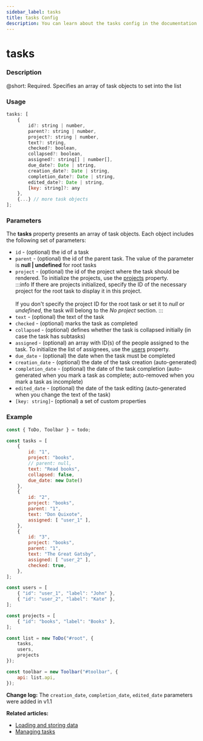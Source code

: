 ```yaml
---
sidebar_label: tasks
title: tasks Config
description: You can learn about the tasks config in the documentation of the DHTMLX JavaScript To Do List library. Browse developer guides and API reference, try out code examples and live demos, and download a free 30-day evaluation version of DHTMLX To Do List.
---
```


# tasks

### Description

@short: Required. Specifies an array of task objects to set into the list

### Usage

~~~js
tasks: [
    {
        id?: string | number,
        parent?: string | number,
        project?: string | number,
        text?: string,
        checked?: boolean,
        collapsed?: boolean,
        assigned?: string[] | number[],
        due_date?: Date | string,
        creation_date?: Date | string,
        completion_date?: Date | string,
        edited_date?: Date | string,
        [key: string]?: any
    },
    {...} // more task objects
];
~~~

### Parameters

The **tasks** property presents an array of task objects. Each object includes the following set of parameters:

- `id` - (optional) the id of a task
- `parent` - (optional) the id of the parent task. The value of the parameter is **null | undefined** for root tasks
- `project` - (optional) the id of the project where the task should be rendered. To initialize the projects, use the [projects](api/configs/projects_config.md) property.<br>
:::info
If there are projects initialized, specify the ID of the necessary project for the root task to display it in this project.<br><br>
If you don't specify the project ID for the root task or set it to *null* or *undefined*, the task will belong to the *No project* section.
:::<br>
- `text` - (optional) the text of the task
- `checked` - (optional) marks the task as completed
- `collapsed` - (optional) defines whether the task is collapsed initially (in case the task has subtasks)
- `assigned` - (optional) an array with ID(s) of the people assigned to the task. To initialize the list of assignees, use the [users](api/configs/users_config.md) property.
- `due_date` - (optional) the date when the task must be completed
- `creation_date` - (optional) the date of the task creation (auto-generated)
- `completion_date` - (optional) the date of the task completion (auto-generated when you mark a task as complete; auto-removed when you mark a task as incomplete)
- `edited_date` - (optional) the date of the task editing (auto-generated when you change the text of the task)
- `[key: string]`- (optional) a set of custom properties

### Example

~~~js {3-27,39}
const { ToDo, Toolbar } = todo;

const tasks = [
    {
        id: "1",
        project: "books",
        // parent: null,
        text: "Read books",
        collapsed: false,
        due_date: new Date()
    },
    {
        id: "2",
        project: "books",
        parent: "1",
        text: "Don Quixote",
        assigned: [ "user_1" ],
    },
    {
        id: "3",
        project: "books",
        parent: "1",
        text: "The Great Gatsby",
        assigned: [ "user_2" ],
        checked: true,
    },
];

const users = [
    { "id": "user_1", "label": "John" },
    { "id": "user_2", "label": "Kate" },
];

const projects = [
    { "id": "books", "label": "Books" },
];

const list = new ToDo("#root", {
	tasks,
	users,
	projects
});

const toolbar = new Toolbar("#toolbar", {
    api: list.api,
});
~~~

**Change log:** The `creation_date`, `completion_date`, `edited_date` parameters were added in v1.1

**Related articles:** 
- [Loading and storing data](guides/loading_data.md)
- [Managing tasks](guides/task_index.md)